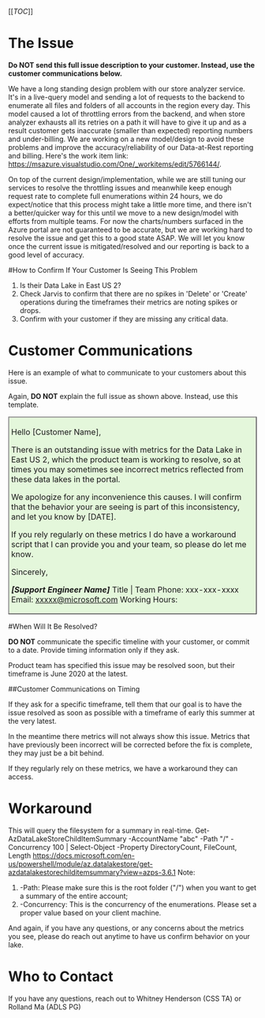 [[_TOC_]]

# The Issue

**Do NOT send this full issue description to your customer. Instead, use the customer communications below.**

We have a long standing design problem with our store analyzer service. It's in a live-query model and sending a lot of requests to the backend to enumerate all files and folders of all accounts in the region every day. This model caused a lot of throttling errors from the backend, and when store analyzer exhausts all its retries on a path it will have to give it up and as a result customer gets inaccurate (smaller than expected) reporting numbers and under-billing. We are working on a new model/design to avoid these problems and improve the accuracy/reliability of our Data-at-Rest reporting and billing. Here's the work item link: https://msazure.visualstudio.com/One/_workitems/edit/5766144/. 

On top of the current design/implementation, while we are still tuning our services to resolve the throttling issues and meanwhile keep enough request rate to complete full enumerations within 24 hours, we do expect/notice that this process might take a little more time, and there isn't a better/quicker way for this until we move to a new design/model with efforts from multiple teams. For now the charts/numbers surfaced in the Azure portal are not guaranteed to be accurate, but we are working hard to resolve the issue and get this to a good state ASAP. We will let you know once the current issue is mitigated/resolved and our reporting is back to a good level of accuracy.

#How to Confirm If Your Customer Is Seeing This Problem
1. Is their Data Lake in East US 2?
2. Check Jarvis to confirm that there are no spikes in 'Delete' or 'Create' operations during the timeframes their metrics are noting spikes or drops.
3. Confirm with your customer if they are missing any critical data.

# Customer Communications

Here is an example of what to communicate to your customers about this issue.

Again, **DO NOT** explain the full issue as shown above. Instead, use this template.

<table border="1";bgcolor="#DFDFDF";>
<tr>
  <td style='border-style:solid;border-color:#A3A3A3;background-color:#e4f7db;border-width:1pt; 
vertical-align:top;width:8in;padding:2.0pt 3.0pt 2.0pt 3.0pt'>  

Hello [Customer Name],

There is an outstanding issue with metrics for the Data Lake in East US 2, which the product team is working to resolve, so at times you may sometimes see incorrect metrics reflected from these data lakes in the portal.

 
We apologize for any inconvenience this causes. I will confirm that the behavior your are seeing is part of this inconsistency, and let you know by [DATE].

If you rely regularly on these metrics I do have a workaround script that I can provide you and your team, so please do let me know.
 
Sincerely,

_**[Support Engineer Name]**_
Title | Team
Phone: xxx-xxx-xxxx
Email: xxxxx@microsoft.com
Working Hours:

</td>
</tr>
</table>

#When Will It Be Resolved?

**DO NOT** communicate the specific timeline with your customer, or commit to a date. Provide timing information only if they ask.

Product team has specified this issue may be resolved soon, but their timeframe is June 2020 at the latest.

##Customer Communications on Timing

If they ask for a specific timeframe, tell them that our goal is to have the issue resolved as soon as possible with a timeframe of early this summer at the very latest.

In the meantime there metrics will not always show this issue. Metrics that have previously been incorrect will be corrected before the fix is complete, they may just be a bit behind.

If they regularly rely on these metrics, we have a workaround they can access.

# Workaround
This will query the filesystem for a summary in real-time.
Get-AzDataLakeStoreChildItemSummary -AccountName "abc" -Path "/" -Concurrency 100 | Select-Object -Property DirectoryCount, FileCount, Length
https://docs.microsoft.com/en-us/powershell/module/az.datalakestore/get-azdatalakestorechilditemsummary?view=azps-3.6.1
Note:
1. -Path: Please make sure this is the root folder ("/") when you want to get a summary of the entire account;
2. -Concurrency: This is the concurrency of the enumerations. Please set a proper value based on your client machine.

And again, if you have any questions, or any concerns about the metrics you see, please do reach out anytime to have us confirm behavior on your lake.



# Who to Contact

If you have any questions, reach out to Whitney Henderson (CSS TA) or Rolland Ma (ADLS PG)